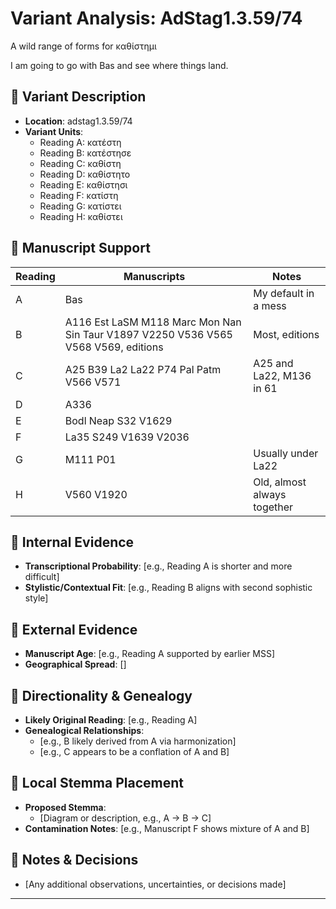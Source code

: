 # Variant Analysis: AdStag1.3.59/74

A wild range of forms for καθίστημι

I am going to go with Bas and see where things land.

## 📌 Variant Description
- **Location**: adstag1.3.59/74
- **Variant Units**: 
  - Reading A: κατέστη
  - Reading B: κατέστησε
  - Reading C: καθίστη
  - Reading D: καθίστητο
  - Reading E: καθίστησι
  - Reading F: κατίστη
  - Reading G: κατίστει
  - Reading H: καθίστει


## 🧬 Manuscript Support
| Reading | Manuscripts | Notes |
|--------|-------------|-------|
| A      | Bas | My default in a mess |
| B      | A116 Est LaSM M118 Marc Mon Nan Sin Taur V1897 V2250 V536 V565 V568 V569, editions| Most, editions |
| C      | A25 B39 La2 La22 P74 Pal Patm V566 V571| A25 and La22, M136 in 61  |
| D | A336 ||
| E | Bodl Neap S32 V1629 ||
| F | La35 S249 V1639 V2036 ||
| G | M111 P01 | Usually under La22|
| H | V560 V1920 | Old, almost always together |

## 🧠 Internal Evidence
- **Transcriptional Probability**: [e.g., Reading A is shorter and more difficult]
- **Stylistic/Contextual Fit**: [e.g., Reading B aligns with second sophistic style]

## 🧭 External Evidence
- **Manuscript Age**: [e.g., Reading A supported by earlier MSS]
- **Geographical Spread**: []

## 🔄 Directionality & Genealogy
- **Likely Original Reading**: [e.g., Reading A]
- **Genealogical Relationships**:
  - [e.g., B likely derived from A via harmonization]
  - [e.g., C appears to be a conflation of A and B]

## 🌿 Local Stemma Placement
- **Proposed Stemma**:
  - [Diagram or description, e.g., A → B → C]
- **Contamination Notes**: [e.g., Manuscript F shows mixture of A and B]

## 📝 Notes & Decisions
- [Any additional observations, uncertainties, or decisions made]

---